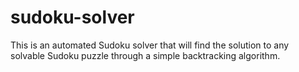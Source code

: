 # sudoku-solver
This is an automated Sudoku solver that will find the solution to any solvable Sudoku puzzle through a simple backtracking algorithm. 

